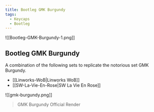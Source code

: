 ```yaml
---
title: Bootleg GMK Burgundy
tags:
  - Keycaps
  - Bootleg
---
```


![[Bootleg-GMK-Burgundy-1.png]]

## Bootleg GMK Burgundy

A combination of the following sets to replicate the notorious set GMK Burgundy.

- [[Linworks-WoB|Linworks WoB]]
- [[SW-La-Vie-En-Rose|SW La Vie En Rose]]

![[gmk-burgundy.png]]

> GMK Burgundy Official Render
